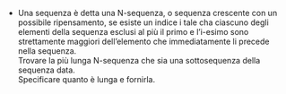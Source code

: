 - Una sequenza è detta una N-sequenza, o sequenza crescente con un possibile ripensamento, se esiste un indice i tale cha ciascuno degli elementi della sequenza esclusi al più il primo e l’i-esimo sono strettamente maggiori dell’elemento che immediatamente li precede nella sequenza. \
Trovare la più lunga N-sequenza che sia una sottosequenza della sequenza data. \
Specificare quanto è lunga e fornirla.